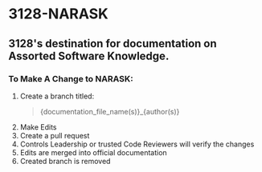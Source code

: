 # 3128-NARASK
## 3128's destination for documentation on Assorted Software Knowledge.

### To Make A Change to NARASK:
1. Create a branch titled:
   > {documentation_file_name(s)}_{author(s)}
2. Make Edits
3. Create a pull request
4. Controls Leadership or trusted Code Reviewers will verify the changes
5. Edits are merged into official documentation
6. Created branch is removed
